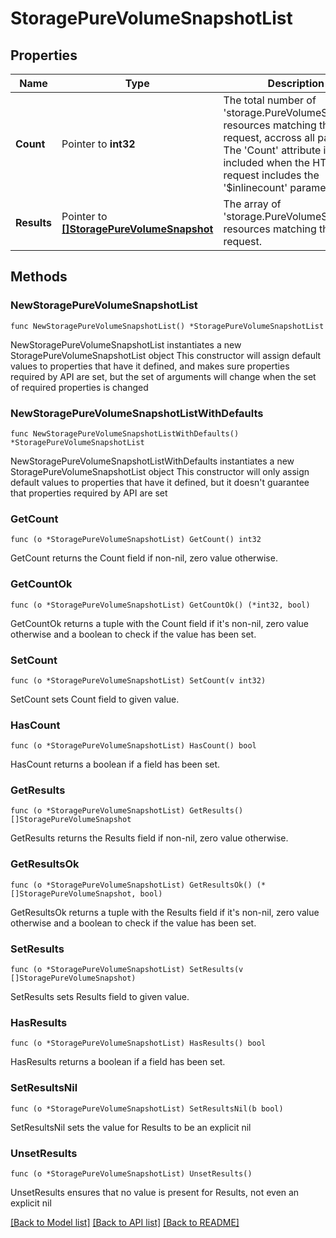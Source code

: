 # StoragePureVolumeSnapshotList

## Properties

Name | Type | Description | Notes
------------ | ------------- | ------------- | -------------
**Count** | Pointer to **int32** | The total number of &#39;storage.PureVolumeSnapshot&#39; resources matching the request, accross all pages. The &#39;Count&#39; attribute is included when the HTTP GET request includes the &#39;$inlinecount&#39; parameter. | [optional] 
**Results** | Pointer to [**[]StoragePureVolumeSnapshot**](StoragePureVolumeSnapshot.md) | The array of &#39;storage.PureVolumeSnapshot&#39; resources matching the request. | [optional] 

## Methods

### NewStoragePureVolumeSnapshotList

`func NewStoragePureVolumeSnapshotList() *StoragePureVolumeSnapshotList`

NewStoragePureVolumeSnapshotList instantiates a new StoragePureVolumeSnapshotList object
This constructor will assign default values to properties that have it defined,
and makes sure properties required by API are set, but the set of arguments
will change when the set of required properties is changed

### NewStoragePureVolumeSnapshotListWithDefaults

`func NewStoragePureVolumeSnapshotListWithDefaults() *StoragePureVolumeSnapshotList`

NewStoragePureVolumeSnapshotListWithDefaults instantiates a new StoragePureVolumeSnapshotList object
This constructor will only assign default values to properties that have it defined,
but it doesn't guarantee that properties required by API are set

### GetCount

`func (o *StoragePureVolumeSnapshotList) GetCount() int32`

GetCount returns the Count field if non-nil, zero value otherwise.

### GetCountOk

`func (o *StoragePureVolumeSnapshotList) GetCountOk() (*int32, bool)`

GetCountOk returns a tuple with the Count field if it's non-nil, zero value otherwise
and a boolean to check if the value has been set.

### SetCount

`func (o *StoragePureVolumeSnapshotList) SetCount(v int32)`

SetCount sets Count field to given value.

### HasCount

`func (o *StoragePureVolumeSnapshotList) HasCount() bool`

HasCount returns a boolean if a field has been set.

### GetResults

`func (o *StoragePureVolumeSnapshotList) GetResults() []StoragePureVolumeSnapshot`

GetResults returns the Results field if non-nil, zero value otherwise.

### GetResultsOk

`func (o *StoragePureVolumeSnapshotList) GetResultsOk() (*[]StoragePureVolumeSnapshot, bool)`

GetResultsOk returns a tuple with the Results field if it's non-nil, zero value otherwise
and a boolean to check if the value has been set.

### SetResults

`func (o *StoragePureVolumeSnapshotList) SetResults(v []StoragePureVolumeSnapshot)`

SetResults sets Results field to given value.

### HasResults

`func (o *StoragePureVolumeSnapshotList) HasResults() bool`

HasResults returns a boolean if a field has been set.

### SetResultsNil

`func (o *StoragePureVolumeSnapshotList) SetResultsNil(b bool)`

 SetResultsNil sets the value for Results to be an explicit nil

### UnsetResults
`func (o *StoragePureVolumeSnapshotList) UnsetResults()`

UnsetResults ensures that no value is present for Results, not even an explicit nil

[[Back to Model list]](../README.md#documentation-for-models) [[Back to API list]](../README.md#documentation-for-api-endpoints) [[Back to README]](../README.md)


